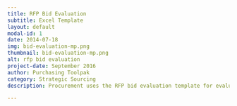 ```yaml
---
title: RFP Bid Evaluation
subtitle: Excel Template
layout: default
modal-id: 1
date: 2014-07-18
img: bid-evaluation-mp.png
thumbnail: bid-evaluation-mp.png
alt: rfp bid evaluation
project-date: September 2016
author: Purchasing Toolpak
category: Strategic Sourcing
description: Procurement uses the RFP bid evaluation template for evaluating multiple parts. Enter information by item and supplier to calculate total cost.

---
```

